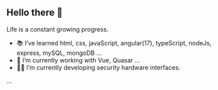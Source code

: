 ## Hello there 🖖

Life is a constant growing progress.


- 📚 I’ve learned html, css, javaScript, angular(17), typeScript, nodeJs, express, mySQL, mongoDB ...
- 🌳 I’m currently working with Vue, Quasar ...
- 👷‍♂️ I’m currently developing security hardware interfaces.

...
<!--   
- 👯 I’m looking to collaborate on ... 
- 🤔 I’m looking for help with ...
- 💬 Ask me about ...
- 📫 How to reach me: ...
- 😄 Pronouns: ...
- ⚡ Fun fact: ...
-->
